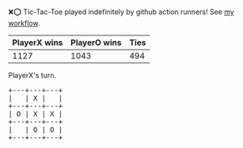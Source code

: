 :x::o: Tic-Tac-Toe played indefinitely by github action runners! See [my workflow](.github/workflows/play.yaml).

|PlayerX wins|PlayerO wins|Ties|
|-|-|-|
|1127|1043|494|

PlayerX's turn.

<pre>
+---+---+---+
|   | X |   |
+---+---+---+
| O | X | X |
+---+---+---+
|   | O | O |
+---+---+---+
</pre>